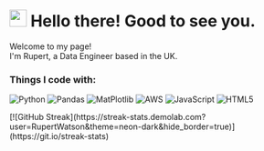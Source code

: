 <h1><img src="https://emojis.slackmojis.com/emojis/images/1531849430/4246/blob-sunglasses.gif?1531849430" width="30"/> Hello there! Good to see you.</h1>

<p>Welcome to my page! </br> I'm Rupert, a Data Engineer based in the UK.
<h3>Things I code with:</h3>
<p>
  <img alt="Python" src="https://img.shields.io/badge/python-3670A0?style=for-the-badge&logo=python&logoColor=ffdd54" />
  <img alt="Pandas" src="https://img.shields.io/badge/pandas-%23150458.svg?style=for-the-badge&logo=pandas&logoColor=white" /> 
  <img alt="MatPlotlib" src="https://img.shields.io/badge/Matplotlib-%23ffffff.svg?style=for-the-badge&logo=Matplotlib&logoColor=black" /> 
  <img alt="AWS" src="https://img.shields.io/badge/AWS-%23FF9900.svg?style=for-the-badge&logo=amazon-aws&logoColor=white" /> 
  <img alt="JavaScript" src="https://img.shields.io/badge/javascript-%23323330.svg?style=for-the-badge&logo=javascript&logoColor=%23F7DF1E" /> 
  <img alt="HTML5" src="https://img.shields.io/badge/html5-%23E34F26.svg?style=for-the-badge&logo=html5&logoColor=white" /> 
</p>
[![GitHub Streak](https://streak-stats.demolab.com?user=RupertWatson&theme=neon-dark&hide_border=true)](https://git.io/streak-stats)
